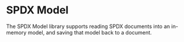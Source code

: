 # SPDX Model

The SPDX Model library supports reading SPDX documents into an in-memory model, and saving that model back to a document.


